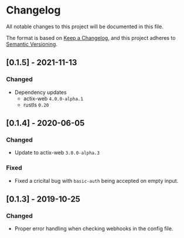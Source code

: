 # Changelog
All notable changes to this project will be documented in this file.

The format is based on [Keep a Changelog](https://keepachangelog.com/en/1.0.0/), and this project adheres to [Semantic Versioning](https://semver.org/spec/v2.0.0.html).


## [0.1.5] - 2021-11-13

### Changed

- Dependency updates
    * actix-web `4.0.0-alpha.1`
    * rustls `0.20`

## [0.1.4] - 2020-06-05

### Changed
- Update to actix-web `3.0.0-alpha.3`

### Fixed
- Fixed a cricital bug with `basic-auth` being accepted on empty input.

## [0.1.3] - 2019-10-25

### Changed
- Proper error handling when checking webhooks in the config file.
